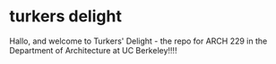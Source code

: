 turkers delight
===============
Hallo, and welcome to Turkers' Delight - the repo for ARCH 229 in the Department of Architecture at UC Berkeley!!!!
